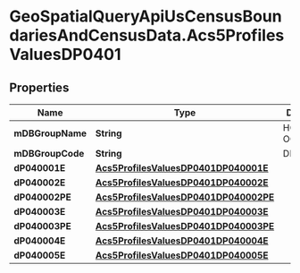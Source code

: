# GeoSpatialQueryApiUsCensusBoundariesAndCensusData.Acs5ProfilesValuesDP0401

## Properties

Name | Type | Description | Notes
------------ | ------------- | ------------- | -------------
**mDBGroupName** | **String** | HOUSING OCCUPANCY | 
**mDBGroupCode** | **String** | DP0401 | 
**dP040001E** | [**Acs5ProfilesValuesDP0401DP040001E**](Acs5ProfilesValuesDP0401DP040001E.md) |  | 
**dP040002E** | [**Acs5ProfilesValuesDP0401DP040002E**](Acs5ProfilesValuesDP0401DP040002E.md) |  | 
**dP040002PE** | [**Acs5ProfilesValuesDP0401DP040002PE**](Acs5ProfilesValuesDP0401DP040002PE.md) |  | 
**dP040003E** | [**Acs5ProfilesValuesDP0401DP040003E**](Acs5ProfilesValuesDP0401DP040003E.md) |  | 
**dP040003PE** | [**Acs5ProfilesValuesDP0401DP040003PE**](Acs5ProfilesValuesDP0401DP040003PE.md) |  | 
**dP040004E** | [**Acs5ProfilesValuesDP0401DP040004E**](Acs5ProfilesValuesDP0401DP040004E.md) |  | 
**dP040005E** | [**Acs5ProfilesValuesDP0401DP040005E**](Acs5ProfilesValuesDP0401DP040005E.md) |  | 


